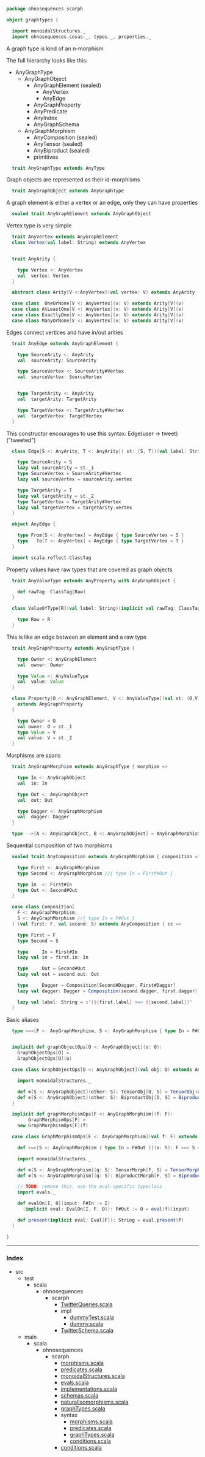 
```scala
package ohnosequences.scarph

object graphTypes {

  import monoidalStructures._
  import ohnosequences.cosas._, types._, properties._
```

A graph type is kind of an n-morphism

The full hierarchy looks like this:

- AnyGraphType
    - AnyGraphObject
        - AnyGraphElement (sealed)
            - AnyVertex
            - AnyEdge
        - AnyGraphProperty
        - AnyPredicate
        - AnyIndex
        - AnyGraphSchema
    - AnyGraphMorphism
        - AnyComposition (sealed)
        - AnyTensor (sealed)
        - AnyBiproduct (sealed)
        - primitives


```scala
  trait AnyGraphType extends AnyType
```

Graph objects are represented as their id-morphisms

```scala
  trait AnyGraphObject extends AnyGraphType
```

A graph element is either a vertex or an edge, only they can have properties

```scala
  sealed trait AnyGraphElement extends AnyGraphObject
```

Vertex type is very simple

```scala
  trait AnyVertex extends AnyGraphElement
  class Vertex(val label: String) extends AnyVertex


  trait AnyArity {

    type Vertex <: AnyVertex
    val  vertex: Vertex
  }

  abstract class Arity[V <:AnyVertex](val vertex: V) extends AnyArity { type Vertex = V }

  case class  OneOrNone[V <: AnyVertex](v: V) extends Arity[V](v)
  case class AtLeastOne[V <: AnyVertex](v: V) extends Arity[V](v)
  case class ExactlyOne[V <: AnyVertex](v: V) extends Arity[V](v)
  case class ManyOrNone[V <: AnyVertex](v: V) extends Arity[V](v)
```

Edges connect vertices and have in/out arities

```scala
  trait AnyEdge extends AnyGraphElement {

    type SourceArity <: AnyArity
    val  sourceArity: SourceArity

    type SourceVertex <: SourceArity#Vertex
    val  sourceVertex: SourceVertex


    type TargetArity <: AnyArity
    val  targetArity: TargetArity

    type TargetVertex <: TargetArity#Vertex
    val  targetVertex: TargetVertex
  }
```

This constructor encourages to use this syntax: Edge(user -> tweet)("tweeted")

```scala
  class Edge[S <: AnyArity, T <: AnyArity]( st: (S, T))(val label: String) extends AnyEdge {

    type SourceArity = S
    lazy val sourceArity = st._1
    type SourceVertex = SourceArity#Vertex
    lazy val sourceVertex = sourceArity.vertex

    type TargetArity = T
    lazy val targetArity = st._2
    type TargetVertex = TargetArity#Vertex
    lazy val targetVertex = targetArity.vertex
  }

  object AnyEdge {

    type From[S <: AnyVertex] = AnyEdge { type SourceVertex = S }
    type   To[T <: AnyVertex] = AnyEdge { type TargetVertex = T }
  }

  import scala.reflect.ClassTag
```

Property values have raw types that are covered as graph objects

```scala
  trait AnyValueType extends AnyProperty with AnyGraphObject {

    def rawTag: ClassTag[Raw]
  }

  class ValueOfType[R](val label: String)(implicit val rawTag: ClassTag[R]) extends AnyValueType { 

    type Raw = R 
  }
```

This is like an edge between an element and a raw type

```scala
  trait AnyGraphProperty extends AnyGraphType {

    type Owner <: AnyGraphElement
    val  owner: Owner

    type Value <: AnyValueType
    val  value: Value
  }

  class Property[O <: AnyGraphElement, V <: AnyValueType](val st: (O,V))(val label: String)
    extends AnyGraphProperty
  {

    type Owner = O
    val owner: O = st._1
    type Value = V
    val value: V = st._2
  }
```

Morphisms are spans

```scala
  trait AnyGraphMorphism extends AnyGraphType { morphism =>

    type In <: AnyGraphObject
    val  in: In

    type Out <: AnyGraphObject
    val  out: Out

    type Dagger <: AnyGraphMorphism
    val  dagger: Dagger
  }

  type -->[A <: AnyGraphObject, B <: AnyGraphObject] = AnyGraphMorphism { type In = A; type Out = B }
```

Sequential composition of two morphisms

```scala
  sealed trait AnyComposition extends AnyGraphMorphism { composition =>

    type First <: AnyGraphMorphism
    type Second <: AnyGraphMorphism //{ type In = First#Out }

    type In  <: First#In
    type Out <: Second#Out
  }

  case class Composition[
    F <: AnyGraphMorphism,
    S <: AnyGraphMorphism //{ type In = F#Out }
  ] (val first: F, val second: S) extends AnyComposition { cc =>

    type First = F
    type Second = S

    type     In = First#In
    lazy val in = first.in: In

    type     Out = Second#Out
    lazy val out = second.out: Out

    type     Dagger = Composition[Second#Dagger, First#Dagger]
    lazy val dagger: Dagger = Composition(second.dagger, first.dagger)

    lazy val label: String = s"(${first.label} >=> ${second.label})"
  }
```

Basic aliases

```scala
  type >=>[F <: AnyGraphMorphism, S <: AnyGraphMorphism { type In = F#Out }] = Composition[F, S]


  implicit def graphObjectOps[O <: AnyGraphObject](o: O):
    GraphObjectOps[O] =
    GraphObjectOps[O](o)

  case class GraphObjectOps[O <: AnyGraphObject](val obj: O) extends AnyVal {

    import monoidalStructures._

    def ⊗[S <: AnyGraphObject](other: S): TensorObj[O, S] = TensorObj(obj, other)
    def ⊕[S <: AnyGraphObject](other: S): BiproductObj[O, S] = BiproductObj(obj, other)
  }

  implicit def graphMorphismOps[F <: AnyGraphMorphism](f: F):
        GraphMorphismOps[F] =
    new GraphMorphismOps[F](f)

  case class GraphMorphismOps[F <: AnyGraphMorphism](val f: F) extends AnyVal {

    def >=>[S <: AnyGraphMorphism { type In = F#Out }](s: S): F >=> S = Composition(f, s)

    import monoidalStructures._

    def ⊗[S <: AnyGraphMorphism](q: S): TensorMorph[F, S] = TensorMorph(f, q)
    def ⊕[S <: AnyGraphMorphism](q: S): BiproductMorph[F, S] = BiproductMorph(f, q)

    // TODO: remove this, use the eval-specific typeclass
    import evals._

    def evalOn[I, O](input: F#In := I)
      (implicit eval: EvalOn[I, F, O]): F#Out := O = eval(f)(input)

    def present(implicit eval: Eval[F]): String = eval.present(f)
  }

}

```


------

### Index

+ src
  + test
    + scala
      + ohnosequences
        + scarph
          + [TwitterQueries.scala][test/scala/ohnosequences/scarph/TwitterQueries.scala]
          + impl
            + [dummyTest.scala][test/scala/ohnosequences/scarph/impl/dummyTest.scala]
            + [dummy.scala][test/scala/ohnosequences/scarph/impl/dummy.scala]
          + [TwitterSchema.scala][test/scala/ohnosequences/scarph/TwitterSchema.scala]
  + main
    + scala
      + ohnosequences
        + scarph
          + [morphisms.scala][main/scala/ohnosequences/scarph/morphisms.scala]
          + [predicates.scala][main/scala/ohnosequences/scarph/predicates.scala]
          + [monoidalStructures.scala][main/scala/ohnosequences/scarph/monoidalStructures.scala]
          + [evals.scala][main/scala/ohnosequences/scarph/evals.scala]
          + [implementations.scala][main/scala/ohnosequences/scarph/implementations.scala]
          + [schemas.scala][main/scala/ohnosequences/scarph/schemas.scala]
          + [naturalIsomorphisms.scala][main/scala/ohnosequences/scarph/naturalIsomorphisms.scala]
          + [graphTypes.scala][main/scala/ohnosequences/scarph/graphTypes.scala]
          + syntax
            + [morphisms.scala][main/scala/ohnosequences/scarph/syntax/morphisms.scala]
            + [predicates.scala][main/scala/ohnosequences/scarph/syntax/predicates.scala]
            + [graphTypes.scala][main/scala/ohnosequences/scarph/syntax/graphTypes.scala]
            + [conditions.scala][main/scala/ohnosequences/scarph/syntax/conditions.scala]
          + [conditions.scala][main/scala/ohnosequences/scarph/conditions.scala]

[test/scala/ohnosequences/scarph/TwitterQueries.scala]: ../../../../test/scala/ohnosequences/scarph/TwitterQueries.scala.md
[test/scala/ohnosequences/scarph/impl/dummyTest.scala]: ../../../../test/scala/ohnosequences/scarph/impl/dummyTest.scala.md
[test/scala/ohnosequences/scarph/impl/dummy.scala]: ../../../../test/scala/ohnosequences/scarph/impl/dummy.scala.md
[test/scala/ohnosequences/scarph/TwitterSchema.scala]: ../../../../test/scala/ohnosequences/scarph/TwitterSchema.scala.md
[main/scala/ohnosequences/scarph/morphisms.scala]: morphisms.scala.md
[main/scala/ohnosequences/scarph/predicates.scala]: predicates.scala.md
[main/scala/ohnosequences/scarph/monoidalStructures.scala]: monoidalStructures.scala.md
[main/scala/ohnosequences/scarph/evals.scala]: evals.scala.md
[main/scala/ohnosequences/scarph/implementations.scala]: implementations.scala.md
[main/scala/ohnosequences/scarph/schemas.scala]: schemas.scala.md
[main/scala/ohnosequences/scarph/naturalIsomorphisms.scala]: naturalIsomorphisms.scala.md
[main/scala/ohnosequences/scarph/graphTypes.scala]: graphTypes.scala.md
[main/scala/ohnosequences/scarph/syntax/morphisms.scala]: syntax/morphisms.scala.md
[main/scala/ohnosequences/scarph/syntax/predicates.scala]: syntax/predicates.scala.md
[main/scala/ohnosequences/scarph/syntax/graphTypes.scala]: syntax/graphTypes.scala.md
[main/scala/ohnosequences/scarph/syntax/conditions.scala]: syntax/conditions.scala.md
[main/scala/ohnosequences/scarph/conditions.scala]: conditions.scala.md